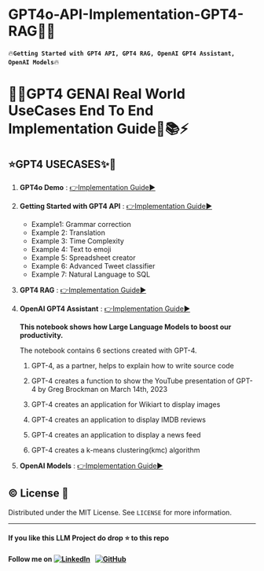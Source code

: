 # GPT4o-API-Implementation-GPT4-RAG🌟💯
🔥**`Getting Started with GPT4 API, GPT4 RAG, OpenAI GPT4 Assistant, OpenAI Models`**🔥

# 💎🌟GPT4 GENAI Real World UseCases End To End Implementation Guide📝📚⚡

## ⭐GPT4 USECASES✨💫

1. **GPT4o Demo** : [👉Implementation Guide▶️](https://github.com/GURPREETKAURJETHRA/GPT4o-API-Implementation-GPT4-RAG/blob/main/GPT4o%20Demo.pdf)

2. **Getting Started with GPT4 API** : [👉Implementation Guide▶️](https://github.com/GURPREETKAURJETHRA/GPT4o-API-Implementation-GPT4-RAG/blob/main/Getting_Started_GPT_4_API.ipynb)

      - Example1: Grammar correction
      - Example 2: Translation
      - Example 3: Time Complexity
      - Example 4: Text to emoji
      - Example 5: Spreadsheet creator
      - Example 6: Advanced Tweet classifier
      - Example 7: Natural Language to SQL

4. **GPT4 RAG** : [👉Implementation Guide▶️](https://github.com/GURPREETKAURJETHRA/GPT4o-API-Implementation-GPT4-RAG/blob/main/GPT_4_RAG.ipynb)

5. **OpenAI GPT4 Assistant** : [👉Implementation Guide▶️](https://github.com/GURPREETKAURJETHRA/GPT4o-API-Implementation-GPT4-RAG/blob/main/OpenAI_GPT_4_Assistant.ipynb)

      **This notebook shows how Large Language Models to boost our productivity.**
      
      The notebook contains 6 sections created with GPT-4.
      
      1. GPT-4, as a partner,  helps to explain how to write source code
      
      2. GPT-4 creates a function to show the YouTube presentation of GPT-4 by Greg Brockman on March 14th, 2023
      
      3. GPT-4 creates an application for Wikiart to display images
      
      4. GPT-4 creates an application to display IMDB reviews
      
      5. GPT-4 creates an application to display a news feed
      
      6. GPT-4 creates a k-means clustering(kmc) algorithm

6. **OpenAI Models** : [👉Implementation Guide▶️](https://github.com/GURPREETKAURJETHRA/GPT4o-API-Implementation-GPT4-RAG/blob/main/OpenAI_Models.ipynb)

## ©️ License 🪪 

Distributed under the MIT License. See `LICENSE` for more information.

---

#### **If you like this LLM Project do drop ⭐ to this repo**
#### Follow me on [![LinkedIn](https://img.shields.io/badge/linkedin-%230077B5.svg?style=for-the-badge&logo=linkedin&logoColor=white)](https://www.linkedin.com/in/gurpreetkaurjethra/) &nbsp; [![GitHub](https://img.shields.io/badge/github-%23121011.svg?style=for-the-badge&logo=github&logoColor=white)](https://github.com/GURPREETKAURJETHRA/)

